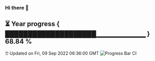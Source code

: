 ### Hi there 👋
⏳ Year progress { ████████████████████▁▁▁▁▁▁▁▁▁▁ } 68.84 %
---
⏰ Updated on Fri, 09 Sep 2022 06:36:00 GMT
![Progress Bar CI](https://github.com/liununu/liununu/workflows/Progress%20Bar%20CI/badge.svg)
